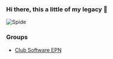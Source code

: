 ### Hi there, this a little of my legacy 👋
![Spide](https://c.tenor.com/AgcHnOwgmvsAAAAC/spiderman-dancing.gif)

### Groups 
- [Club Software EPN](https://github.com/Club-de-Software-EPN)
<!--
**Fabricio2502/Fabricio2502** is a ✨ _special_ ✨ repository because its `README.md` (this file) appears on your GitHub profile.

Here are some ideas to get you started:

- 🔭 I’m currently working on ...
- 🌱 I’m currently learning ...
- 👯 I’m looking to collaborate on ...
- 🤔 I’m looking for help with ...
- 💬 Ask me about ...
- 📫 How to reach me: ...
- 😄 Pronouns: ...
- ⚡ Fun fact: ...
-->

